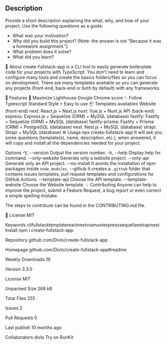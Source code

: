 # <Your-Project-Title>

## Description

Provide a short description explaining the what, why, and how of your project. Use the following questions as a guide:

- What was your motivation?
- Why did you build this project? (Note: the answer is not "Because it was a homework assignment.")
- What problem does it solve?
- What did you learn?

📜 About
create-fullstack-app is a CLI tool to easily generate boilerplate code for your projects with TypeScript. You don't need to learn and configure many tools and create the basics folders/files so you can focus on development. There are many templates available so you can generate any projects (front-end, back-end or both by default) with any frameworks.

🚀 Features
💯 Maximize Lighthouse Google Chrome score
✨ Follow Typescript Standard Style
⚡️ Easy to use
📦 Templates availables
Website (front-end)
next: React.js + Next.js
nuxt: Vue.js + Nuxt.js
API (back-end)
express: Express.js + Sequelize (ORM) + MySQL (database)
fastify: Fastify + Sequelize (ORM) + MySQL (database)
fastify-prisma: Fastify + Prisma (ORM) + PostgreSQL (database)
nest: Nest.js + MySQL (database)
strapi: Strapi + MySQL (database)
⚙️ Usage
npx create-fullstack-app <directory-name>
It will ask you some questions (template(s), name, description, etc.), when answered, it will copy and install all the dependencies needed for your project.

Options
-V, --version       Output the version number.
-h, --help          Display help for command.
--only-website      Generate only a website project.
--only-api          Generate only an API project.
--no-install        It avoids the installation of npm packages inside `node_modules`.
--github            It creates a `.github` folder that contains issues templates, pull request templates and configurations for GitHub Actions.
--template-api      Choose the API template.
--template-website  Choose the Website template.
💡 Contributing
Anyone can help to improve the project, submit a Feature Request, a bug report or even correct a simple spelling mistake.

The steps to contribute can be found in the CONTRIBUTING.md file.

📄 License
MIT

Keywords
clifullstacktemplatereactnextvuenuxtexpresssequelizestrapinest
Install
npm i create-fullstack-app

Repository
github.com/Divlo/create-fullstack-app

Homepage
github.com/Divlo/create-fullstack-app#readme

Weekly Downloads
19

Version
3.3.0

License
MIT

Unpacked Size
268 kB

Total Files
255

Issues
2

Pull Requests
0

Last publish
10 months ago

Collaborators
divlo
Try on RunKit
